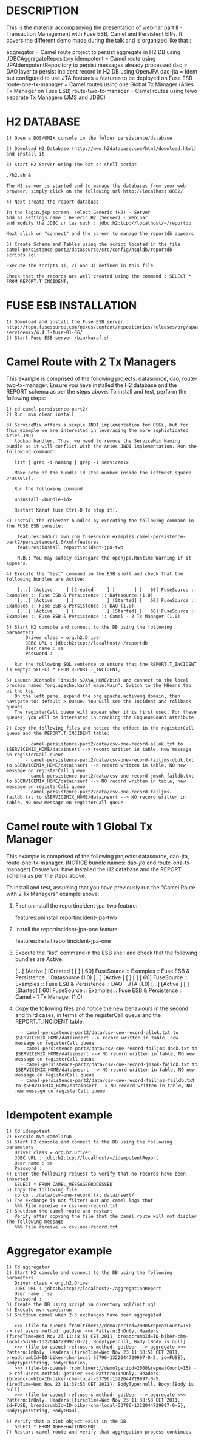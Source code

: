 <!--
  ~ Copyright 2011 FuseSource
  ~
  ~    Licensed under the Apache License, Version 2.0 (the "License");
  ~    you may not use this file except in compliance with the License.
  ~    You may obtain a copy of the License at
  ~
  ~        http://www.apache.org/licenses/LICENSE-2.0
  ~
  ~    Unless required by applicable law or agreed to in writing, software
  ~    distributed under the License is distributed on an "AS IS" BASIS,
  ~    WITHOUT WARRANTIES OR CONDITIONS OF ANY KIND, either express or implied.
  ~    See the License for the specific language governing permissions and
  ~    limitations under the License.
  -->

# DESCRIPTION

This is the material accompanying the presentation of webinar part II - Transaction Management with Fuse ESB, Camel and Persistent EIPs.
It covers the different demo made during the talk and is organized like that :

aggregator = Camel route project to persist aggregate in H2 DB using JDBCAggregateRepository
idempotent = Camel route using JPAIdempotentRepository to persist messages already processed
dao = DAO layer to persist Incident record in H2 DB using OpenJPA
dao-jta = Idem but configured to use JTA
features = features to be deployed on Fuse ESB
route-one-tx-manager = Camel routes using one Global Tx Manager (Aries Tx Manager on Fuse ESB)
route-two-tx-manager = Camel routes using tewo separate Tx Managers (JMS and JDBC)

# H2 DATABASE

    1) Open a DOS/UNIX console in the folder persistence/database

    2) Download H2 Database (http://www.h2database.com/html/download.html) and install it

    3) Start H2 Server using the bat or shell script

    ./h2.sh &

    The H2 server is started and to manage the databases from your web browser, simply click on the following url http://localhost:8082/

    4) Next create the report database

    In the login.jsp screen, select Generic (H2) - Server
    Add as settings name : Generic H2 (Server) - Webinar
    and modify the JDBC ur las such : jdbc:h2:tcp://localhost/~/reportdb

    Next click on "connect" and the screen to manage the reportdb appears

    5) Create Schema and Tables using the script located in the file camel-persistence-part2/datasource/src/config/hsqldb/reportdb-scripts.sql

    Execute the scripts 1), 2) and 3) defined in this file

    Check that the records are well created using the command : SELECT * FROM REPORT.T_INCIDENT;


# FUSE ESB INSTALLATION

    1) Download and install the Fuse ESB server : http://repo.fusesource.com/nexus/content/repositories/releases/org/apache/servicemix/apache-servicemix/4.4.1-fuse-01-06/
    2) Start Fuse ESB server /bin/karaf.sh


# Camel Route with 2 Tx Managers

This example is comprised of the following projects: datasource, dao, route-two-tx-manager. 
Ensure you have installed the H2 database and the REPORT schema as per the steps above.
To install and test, perform the following steps:

	1) cd camel-persistence-part2/
	2) Run: mvn clean install
	
	3) ServiceMix offers a simple JNDI implementation for OSGi, but for this example we are interested in leveraging the more sophisticated Aries JNDI
	   lookup handler. Thus, we need to remove the ServiceMix Naming bundle as it will conflict with the Aries JNDI implementation. Run the following command:
	   
	   list | grep -i naming | grep -i servicemix
	   
	   Make note of the bundle id (the number inside the leftmost square brackets).
	   
	   Run the following command:
	   
	   uninstall <bundle-id>
	   
	   Restart Karaf (use Ctrl-D to stop it).
	   
	3) Install the relevant bundles by executing the following command in the FUSE ESB console: 
	
		features:addurl mvn:com.fusesource.examples.camel-persistence-part2/persistence/1.0/xml/features
        features:install reportincident-jpa-two
    
    	N.B.: You may safely disregard the openjpa.Runtime Warning if it appears.
    
	4) Execute the "list" command in the ESB shell and check that the following bundles are Active:
	
		[...] [Active     ] [Created     ] [       ] [   60] FuseSource :: Examples :: Fuse ESB & Persistence :: Datasource (1.0)
		[...] [Active     ] [            ] [Started] [   60] FuseSource :: Examples :: Fuse ESB & Persistence :: DAO (1.0)
		[...] [Active     ] [            ] [Started] [   60] FuseSource :: Examples :: Fuse ESB & Persistence :: Camel - 2 Tx Manager (1.0)
	
    5) Start H2 console and connect to the DB using the following parameters
		   Driver class = org.h2.Driver
		   JDBC URL : jdbc:h2:tcp://localhost/~/reportdb
		   User name : sa
		   Password :
       
       Run the following SQL sentence to ensure that the REPORT.T_INCIDENT is empty: SELECT * FROM REPORT.T_INCIDENT;
       
    6) Launch JConsole (inside $JAVA_HOME/bin) and connect to the local process named "org.apache.karaf.main.Main". Switch to the MBeans tab at the top.
       On the left pane, expand the org.apache.activemq domain, then navigate to: default > Queue. You will see the incident and rollback queues. 
       The registerCall queue will appear when it is first used. For these queues, you will be interested in tracking the EnqueueCount attribute.
       
    7) Copy the following files and notice the effect in the registerCall queue and the REPORT.T_INCIDENT table:
    
           - camel-persistence-part2/data/csv-one-record-allok.txt to $SERVICEMIX_HOME/datainsert --> record written in table, new message on registerCall queue
           - camel-persistence-part2/data/csv-one-record-failjms-dbok.txt to $SERVICEMIX_HOME/datainsert --> record written in table, NO new message on registerCall queue
           - camel-persistence-part2/data/csv-one-record-jmsok-faildb.txt to $SERVICEMIX_HOME/datainsert --> NO record written in table, new message on registerCall queue
           - camel-persistence-part2/data/csv-one-record-failjms-faildb.txt to $SERVICEMIX_HOME/datainsert --> NO record written in table, NO new message on registerCall queue

    
# Camel route with 1 Global Tx Manager

This example is comprised of the following projects: datasource, dao-jta, route-one-tx-manager. (NOTICE bundle names: dao-*jta* and route-*one*-tx-manager)
Ensure you have installed the H2 database and the REPORT schema as per the steps above.

To install and test, assuming that you have previously run the "Camel Route with 2 Tx Managers" example above:

  1) First uninstall the reportincident-jpa-two feature: 
  
  		features:uninstall reportincident-jpa-two

  2) Install the reportincident-jpa-one feature:
    	
    	features:install reportincident-jpa-one

  3) Execute the "list" command in the ESB shell and check that the following bundles are Active:
	
		[...] [Active     ] [Created     ] [       ] [   60] FuseSource :: Examples :: Fuse ESB & Persistence :: Datasource (1.0)
		[...] [Active     ] [            ] [       ] [   60] FuseSource :: Examples :: Fuse ESB & Persistence :: DAO - JTA (1.0)
		[...] [Active     ] [            ] [Started] [   60] FuseSource :: Examples :: Fuse ESB & Persistence :: Camel - 1 Tx Manager (1.0)
  
  4) Copy the following files and notice the new behaviours in the second and third cases, in terms of the registerCall queue and the REPORT.T_INCIDENT table:
    
           - camel-persistence-part2/data/csv-one-record-allok.txt to $SERVICEMIX_HOME/datainsert --> record written in table, new message on registerCall queue
           - camel-persistence-part2/data/csv-one-record-failjms-dbok.txt to $SERVICEMIX_HOME/datainsert --> NO record written in table, NO new message on registerCall queue
           - camel-persistence-part2/data/csv-one-record-jmsok-faildb.txt to $SERVICEMIX_HOME/datainsert --> NO record written in table, NO new message on registerCall queue
           - camel-persistence-part2/data/csv-one-record-failjms-faildb.txt to $SERVICEMIX_HOME/datainsert --> NO record written in table, NO new message on registerCall queue

# Idempotent example

    1) Cd idempotent
    2) Execute mvn camel:run
    3) Start H2 console and connect to the DB using the following parameters
       Driver class = org.h2.Driver
       JDBC URL : jdbc:h2:tcp://localhost/~/idempotentReport
       User name : sa
       Password :
    4) Enter the following request to verify that no records have been inserted
       SELECT * FROM CAMEL_MESSAGEPROCESSED
    5) Copy the following file
       cp cp ../data/csv-one-record.txt datainsert/
    6) The exchange is not filters out and camel logs that
       %%% File receive -> csv-one-record.txt
    7) Shutdown the camel route and restart
       Verify after copying the file that the camel route will not display the following message
       %%% File receive -> csv-one-record.txt

# Aggregator example

    1) Cd aggregator
    2) Start H2 console and connect to the DB using the following parameters
       Driver class = org.h2.Driver
       JDBC URL : jdbc:h2:tcp://localhost/~/aggregationReport
       User name : sa
       Password :
    3) Create the DB using script in directory sql/init.sql
    4) Execute mvn camel:run
    5) Shutdown camel when 2-3 exchanges have been aggregated

       >>> (file-to-queue) from(timer://demo?period=2000&repeatCount=15) --> ref:users method: getUser <<< Pattern:InOnly, Headers:{firedTime=Wed Nov 23 11:38:51 CET 2011, breadcrumbId=ID-biker-chm-local-53796-1322044729997-0-2}, BodyType:null, Body:[Body is null]
       >>> (file-to-queue) ref:users method: getUser --> aggregate <<< Pattern:InOnly, Headers:{firedTime=Wed Nov 23 11:38:51 CET 2011, breadcrumbId=ID-biker-chm-local-53796-1322044729997-0-2, id=FUSE}, BodyType:String, Body:Charles,
       >>> (file-to-queue) from(timer://demo?period=2000&repeatCount=15) --> ref:users method: getUser <<< Pattern:InOnly, Headers:{breadcrumbId=ID-biker-chm-local-53796-1322044729997-0-5, firedTime=Wed Nov 23 11:38:53 CET 2011}, BodyType:null, Body:[Body is null]
       >>> (file-to-queue) ref:users method: getUser --> aggregate <<< Pattern:InOnly, Headers:{firedTime=Wed Nov 23 11:38:53 CET 2011, id=FUSE, breadcrumbId=ID-biker-chm-local-53796-1322044729997-0-5}, BodyType:String, Body:Raul,

    6) Verify that a blob object exist in the DB
       SELECT * FROM AGGREGATIONREPO1
    7) Restart camel route and verify that aggregation process continues





